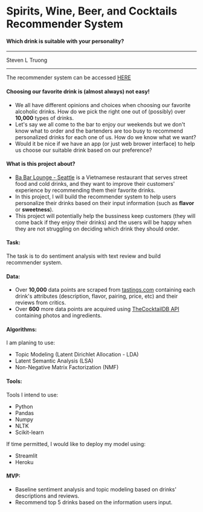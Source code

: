 # Spirits, Wine, Beer, and Cocktails Recommender System
#### Which drink is suitable with your personality?
---

Steven L Truong

---

The recommender system can be accessed [HERE](https://share.streamlit.io/luongtruong77/nlp-drinks-cocktails-recommender/main/app/app.py)

#### Choosing our favorite drink is (almost always) not easy!
- We all have different opinions and choices when choosing our favorite alcoholic drinks. How do we pick the right one out of (possibly) over **10,000** types of drinks.
- Let's say we all come to the bar to enjoy our weekends but we don't know what to order and the bartenders are too busy to recommend personalized drinks for each one of us. How do we know what we want?
- Would it be nice if we have an app (or just web brower interface) to help us choose our suitable drink based on our preference?

#### What is this project about?
- [Ba Bar Lounge - Seattle](https://babarseattle.com/cold-drink/) is a Vietnamese restaurant that serves street food and cold drinks, and they want to improve their customers' experience by recommending them their favorite drinks.
- In this project, I will build the recommender system to help users personalize their drinks based on their input information (such as **flavor** or **sweetness**).
- This project will potentially help the bussiness keep customers (they will come back if they enjoy their drinks) and the users will be happy when they are not struggling on deciding which drink they should order.

#### Task:
The task is to do sentiment analysis with text review and build recommender system.

#### Data:
- Over **10,000** data points are scraped from [tastings.com](https://www.tastings.com/Home.aspx) containing each drink's attributes (description, flavor, pairing, price, etc) and their reviews from critics. 
- Over **600** more data points are acquired using [TheCocktailDB API](https://www.thecocktaildb.com/api.php) containing photos and ingredients.

#### Algorithms:
I am planing to use:
- Topic Modeling (Latent Dirichlet Allocation - LDA)
- Latent Semantic Analysis (LSA)
- Non-Negative Matrix Factorization (NMF)

#### Tools:
Tools I intend to use:
- Python
- Pandas
- Numpy
- NLTK
- Scikit-learn

If time permitted, I would like to deploy my model using:
- Streamlit
- Heroku

#### MVP:
- Baseline sentiment analysis and topic modeling based on drinks' descriptions and reviews.
- Recommend top 5 drinks based on the information users input.